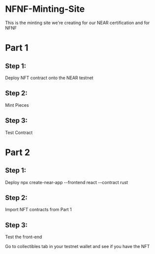 # NFNF-Minting-Site
This is the minting site we're creating for our NEAR certification and for NFNF 
# Part 1
## Step 1: 
Deploy NFT contract onto the NEAR testnet

## Step 2: 
Mint Pieces 

## Step 3: 
Test Contract 
# Part 2 

## Step 1:
Deploy npx create-near-app --frontend react --contract rust

## Step 2:
Import NFT contracts from Part 1 

## Step 3:
Test the front-end

Go to collectibles tab in your testnet wallet and see if you have the NFT
